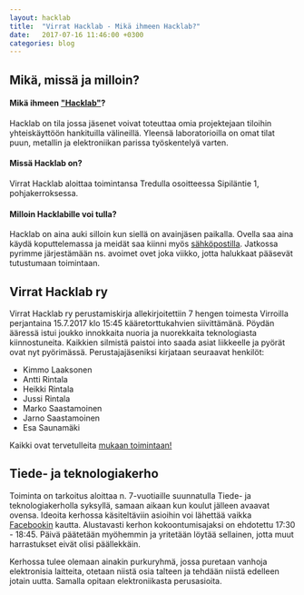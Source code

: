 ```yaml
---
layout: hacklab
title:  "Virrat Hacklab - Mikä ihmeen Hacklab?"
date:   2017-07-16 11:46:00 +0300
categories: blog
---
```


## [](#header-2)Mikä, missä ja milloin?

#### Mikä ihmeen ["Hacklab"](https://fi.wikipedia.org/wiki/Hacklab)? 

Hacklab on tila jossa jäsenet voivat toteuttaa omia 
projektejaan tiloihin yhteiskäyttöön hankituilla välineillä. Yleensä laboratorioilla on omat tilat puun, metallin ja 
elektroniikan parissa työskentelyä varten. 

#### Missä Hacklab on? 

Virrat Hacklab aloittaa toimintansa Tredulla osoitteessa Sipiläntie 1, pohjakerroksessa.

#### Milloin Hacklabille voi tulla? 

Hacklab on aina auki silloin kun siellä on avainjäsen paikalla. Ovella saa aina käydä koputtelemassa ja meidät saa 
kiinni myös [sähköpostilla](mailto:info@virrat.hacklab.fi). Jatkossa pyrimme järjestämään ns. avoimet ovet joka viikko, jotta 
halukkaat pääsevät tutustumaan toimintaan.

## [](#header-2)Virrat Hacklab ry

Virrat Hacklab ry perustamiskirja allekirjoitettiin 7 hengen toimesta Virroilla perjantaina 15.7.2017 klo 15:45 
kääretorttukahvien siivittämänä. Pöydän ääressä istui joukko innokkaita nuoria ja nuorekkaita teknologiasta kiinnostuneita. 
Kaikkien silmistä paistoi into saada asiat liikkeelle ja pyörät ovat nyt pyörimässä. Perustajajäseniksi kirjataan 
seuraavat henkilöt:

* Kimmo Laaksonen
* Antti Rintala
* Heikki Rintala
* Jussi Rintala
* Marko Saastamoinen
* Jarno Saastamoinen
* Esa Saunamäki

Kaikki ovat tervetulleita [mukaan toimintaan!](/liity.html) 


## [](#header-2)Tiede- ja teknologiakerho

Toiminta on tarkoitus aloittaa n. 7-vuotiaille suunnatulla Tiede- ja teknologiakerholla syksyllä, samaan 
aikaan kun koulut jälleen avaavat ovensa. Ideoita kerhossa käsiteltäviin asioihin voi lähettää vaikka 
[Facebookin](https://www.facebook.com/groups/202668066893777/) kautta. Alustavasti kerhon kokoontumisajaksi on ehdotettu 
17:30 - 18:45. Päivä päätetään myöhemmin ja yritetään löytää sellainen, jotta muut harrastukset eivät olisi päällekkäin. 

Kerhossa tulee olemaan ainakin purkuryhmä, jossa puretaan vanhoja elektronisia laitteita, otetaan niistä osia talteen ja 
 tehdään niistä edelleen jotain uutta. Samalla opitaan elektroniikasta perusasioita.
